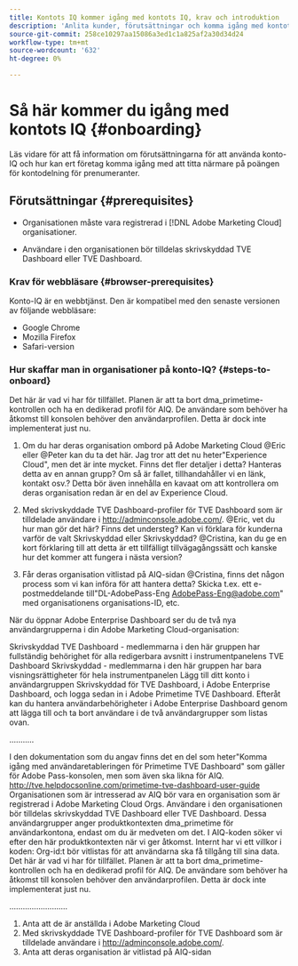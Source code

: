 ```yaml
---
title: Kontots IQ kommer igång med kontots IQ, krav och introduktion
description: 'Anlita kunder, förutsättningar och komma igång med kontots IQ. '
source-git-commit: 258ce10297aa15086a3ed1c1a825af2a30d34d24
workflow-type: tm+mt
source-wordcount: '632'
ht-degree: 0%

---
```



# Så här kommer du igång med kontots IQ {#onboarding}

Läs vidare för att få information om förutsättningarna för att använda konto-IQ och hur kan ert företag komma igång med att titta närmare på poängen för kontodelning för prenumeranter.

## Förutsättningar {#prerequisites}

* Organisationen måste vara registrerad i [!DNL Adobe Marketing Cloud] organisationer.

* Användare i den organisationen bör tilldelas skrivskyddad TVE Dashboard eller TVE Dashboard.

### Krav för webbläsare {#browser-prerequisites}

Konto-IQ är en webbtjänst. Den är kompatibel med den senaste versionen av följande webbläsare:

* Google Chrome
* Mozilla Firefox
* Safari-version

### Hur skaffar man in organisationer på konto-IQ? {#steps-to-onboard}


Det här är vad vi har för tillfället. Planen är att ta bort dma_primetime-kontrollen och ha en dedikerad profil för AIQ. De användare som behöver ha åtkomst till konsolen behöver den användarprofilen. Detta är dock inte implementerat just nu.

1. Om du har deras organisation ombord på Adobe Marketing Cloud @Eric eller @Peter kan du ta det här.  Jag tror att det nu heter&quot;Experience Cloud&quot;, men det är inte mycket.  Finns det fler detaljer i detta? Hanteras detta av en annan grupp? Om så är fallet, tillhandahåller vi en länk, kontakt osv.? Detta bör även innehålla en kavaat om att kontrollera om deras organisation redan är en del av Experience Cloud.

2. Med skrivskyddade TVE Dashboard-profiler för TVE Dashboard som är tilldelade användare i http://adminconsole.adobe.com/.
@Eric, vet du hur man gör det här?  Finns det understeg?  Kan vi förklara för kunderna varför de valt Skrivskyddad eller Skrivskyddad?
@Cristina, kan du ge en kort förklaring till att detta är ett tillfälligt tillvägagångssätt och kanske hur det kommer att fungera i nästa version?

3. Får deras organisation vitlistad på AIQ-sidan @Cristina, finns det någon process som vi kan införa för att hantera detta?  Skicka t.ex. ett e-postmeddelande till&quot;DL-AdobePass-Eng AdobePass-Eng@adobe.com&quot; med organisationens organisations-ID, etc.

<!-- these user groups set dma_primetime product context for the user accounts. In AIQ code we’re checking for this product context when providing access. Internally, in the code we have an additional condition: the org id should be whitelisted in order for the users to get access to their data. -->

När du öppnar Adobe Enterprise Dashboard ser du de två nya användargrupperna i din Adobe Marketing Cloud-organisation:

Skrivskyddad TVE Dashboard - medlemmarna i den här gruppen har fullständig behörighet för alla redigerbara avsnitt i instrumentpanelens TVE Dashboard Skrivskyddad - medlemmarna i den här gruppen har bara visningsrättigheter för hela instrumentpanelen Lägg till ditt konto i användargruppen Skrivskyddad för TVE Dashboard, i Adobe Enterprise Dashboard, och logga sedan in i Adobe Primetime TVE Dashboard.  Efteråt kan du hantera användarbehörigheter i Adobe Enterprise Dashboard genom att lägga till och ta bort användare i de två användargrupper som listas ovan.

...........

I den dokumentation som du angav finns det en del som heter&quot;Komma igång med användaretableringen för Primetime TVE Dashboard&quot; som gäller för Adobe Pass-konsolen, men som även ska likna för AIQ.
http://tve.helpdocsonline.com/primetime-tve-dashboard-user-guide Organisationen som är intresserad av AIQ bör vara en organisation som är registrerad i Adobe Marketing Cloud Orgs. Användare i den organisationen bör tilldelas skrivskyddad TVE Dashboard eller TVE Dashboard.
Dessa användargrupper anger produktkontexten dma_primetime för användarkontona, endast om du är medveten om det. I AIQ-koden söker vi efter den här produktkontexten när vi ger åtkomst. Internt har vi ett villkor i koden: Org-id:t bör vitlistas för att användarna ska få tillgång till sina data.
Det här är vad vi har för tillfället. Planen är att ta bort dma_primetime-kontrollen och ha en dedikerad profil för AIQ. De användare som behöver ha åtkomst till konsolen behöver den användarprofilen. Detta är dock inte implementerat just nu.

..........................

1. Anta att de är anställda i Adobe Marketing Cloud
2. Med skrivskyddade TVE Dashboard-profiler för TVE Dashboard som är tilldelade användare i http://adminconsole.adobe.com/.
3. Anta att deras organisation är vitlistad på AIQ-sidan
